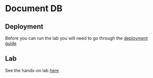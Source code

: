 Document DB
======

## Deployment

Before you can run the lab you will need to go through the [deployment guide](./deployment/readme.md)

## Lab

See the hands-on lab [here](hands-on-lab.md)
